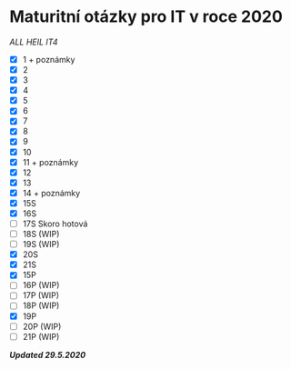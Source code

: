 # Maturitní otázky pro IT v roce 2020

*ALL HEIL IT4*

- [x] 1 + poznámky
- [x] 2 
- [x] 3 
- [x] 4 
- [x] 5 
- [x] 6
- [x] 7
- [x] 8
- [x] 9
- [x] 10
- [x] 11 + poznámky
- [x] 12 
- [x] 13
- [x] 14 + poznámky
- [x] 15S
- [x] 16S
- [ ] 17S Skoro hotová
- [ ] 18S (WIP)
- [ ] 19S (WIP)
- [x] 20S
- [x] 21S
- [x] 15P
- [ ] 16P (WIP)
- [ ] 17P (WIP)
- [ ] 18P (WIP)
- [x] 19P
- [ ] 20P (WIP)
- [ ] 21P (WIP)

***Updated 29.5.2020***
